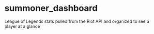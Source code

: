 # summoner_dashboard
League of Legends stats pulled from the Riot API and organized to see a player at a glance
